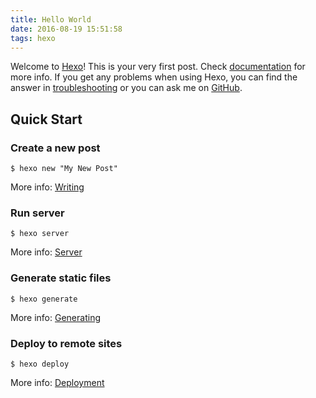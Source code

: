 ```yaml
---
title: Hello World
date: 2016-08-19 15:51:58
tags: hexo
---
```

Welcome to [Hexo](https://hexo.io/)! This is your very first post. Check [documentation](https://hexo.io/docs/) for more info. If you get any problems when using Hexo, you can find the answer in [troubleshooting](https://hexo.io/docs/troubleshooting.html) or you can ask me on [GitHub](https://github.com/hexojs/hexo/issues).

## Quick Start

### Create a new post

	$ hexo new "My New Post"

More info: [Writing](https://hexo.io/docs/writing.html)

### Run server

	$ hexo server

More info: [Server](https://hexo.io/docs/server.html)

### Generate static files

	$ hexo generate

More info: [Generating](https://hexo.io/docs/generating.html)

### Deploy to remote sites

	$ hexo deploy

More info: [Deployment](https://hexo.io/docs/deployment.html)
